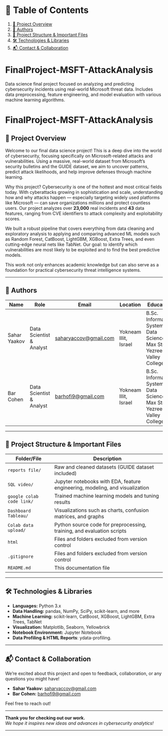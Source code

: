 # 📑 Table of Contents

1. [🚀 Project Overview](#-project-overview)  
2. [👥 Authors](#-authors)  
3. [📁 Project Structure & Important Files](#-project-structure--important-files)  
4. [🛠 Technologies & Libraries](#-technologies--libraries)  
5. [📬 Contact & Collaboration](#-contact--collaboration)




# FinalProject-MSFT-AttackAnalysis
Data science final project focused on analyzing and predicting cybersecurity incidents using real-world Microsoft threat data. Includes data preprocessing, feature engineering, and model evaluation with various machine learning algorithms.

# FinalProject-MSFT-AttackAnalysis

## 🚀 Project Overview

Welcome to our final data science project! This is a deep dive into the world of cybersecurity, focusing specifically on Microsoft-related attacks and vulnerabilities. Using a massive, real-world dataset from Microsoft’s security bulletins and the GUIDE dataset, we aim to uncover patterns, predict attack likelihoods, and help improve defenses through machine learning.

Why this project? Cybersecurity is one of the hottest and most critical fields today. With cyberattacks growing in sophistication and scale, understanding how and why attacks happen — especially targeting widely used platforms like Microsoft — can save organizations millions and protect countless users. Our project analyzes over **23,000** real incidents and **43** data features, ranging from CVE identifiers to attack complexity and exploitability scores.

We built a robust pipeline that covers everything from data cleaning and exploratory analysis to applying and comparing advanced ML models such as Random Forest, CatBoost, LightGBM, XGBoost, Extra Trees, and even cutting-edge neural nets like TabNet. Our goal: to identify which vulnerabilities are most likely to be exploited and to find the best predictive models.

This work not only enhances academic knowledge but can also serve as a foundation for practical cybersecurity threat intelligence systems.

---

## 👥 Authors

| Name         | Role                    | Email                  | Location           | Education                                |
|--------------|-------------------------|------------------------|--------------------|-----------------------------------------|
| Sahar Yaakov | Data Scientist & Analyst | saharyaccov@gmail.com | Yokneam Illit, Israel | B.Sc. Information Systems & Data Science, Max Stern Yezreel Valley College|
| Bar Cohen    | Data Scientist & Analyst | barhofi9@gmail.com    | Yokneam Illit, Israel| B.Sc. Information Systems & Data Science, Max Stern Yezreel Valley College |

---

## 📁 Project Structure & Important Files

| Folder/File     | Description                                           |
|-----------------|-------------------------------------------------------|
| `reports file/`         | Raw and cleaned datasets (GUIDE dataset included)     |
| `SQL video/`    | Jupyter notebooks with EDA, feature engineering, modeling, and visualization |
| `google colab code link/`       | Trained machine learning models and tuning results    |
| `Dashboard Tableau/`      | Visualizations such as charts, confusion matrices, and graphs |
| `Colab data upload/`          | Python source code for preprocessing, training, and evaluation scripts |
| `html`    | Files and folders excluded from version control       |
| `.gitignore`    | Files and folders excluded from version control       |
| `README.md`     | This documentation file                                |

---

## 🛠 Technologies & Libraries

- **Languages:** Python 3.x  
- **Data Handling:** pandas, NumPy, SciPy, scikit-learn, and more
- **Machine Learning:** scikit-learn, CatBoost, XGBoost, LightGBM, Extra Trees, TabNet  
- **Visualization:** Matplotlib, Seaborn, Yellowbrick  
- **Notebook Environment:** Jupyter Notebook  
- **Data Profiling & HTML Reports**: ydata-profiling.

---

## 📬 Contact & Collaboration

We’re excited about this project and open to feedback, collaboration, or any questions you might have!

- **Sahar Yaakov:** saharyaccov@gmail.com  
- **Bar Cohen:** barhofi9@gmail.com 

Feel free to reach out!

---

**Thank you for checking out our work.**  
*We hope it inspires new ideas and advances in cybersecurity analytics!*

---

